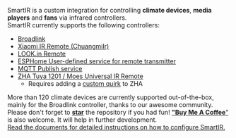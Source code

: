 SmartIR is a custom integration for controlling **climate devices**, **media players** and **fans** via infrared controllers.<br>
SmartIR currently supports the following controllers:
* [Broadlink](https://www.home-assistant.io/integrations/broadlink/)
* [Xiaomi IR Remote (ChuangmiIr)](https://www.home-assistant.io/integrations/remote.xiaomi_miio/)
* [LOOK.in Remote](http://look-in.club/devices/remote)
* [ESPHome User-defined service for remote transmitter](https://esphome.io/components/api.html#user-defined-services)
* [MQTT Publish service](https://www.home-assistant.io/docs/mqtt/service/)
* [ZHA Tuya 1201 / Moes Universal IR Remote]()
    * Requires adding a [custom quirk](https://github.com/ferehcarb/zha-device-handlers/blob/dev/zhaquirks/tuya/ts1201.py) to ZHA

More than 120 climate devices are currently supported out-of-the-box, mainly for the Broadlink controller, thanks to our awesome community.<br>
Please don't forget to [**star**](https://github.com/smartHomeHub/SmartIR/) the repository if you had fun! [**"Buy Me A Coffee**"](https://www.buymeacoffee.com/vassilis) is also welcome. It will help in further development.<br>
[Read the documents for detailed instructions on how to configure SmartIR.](https://github.com/smartHomeHub/SmartIR/)
